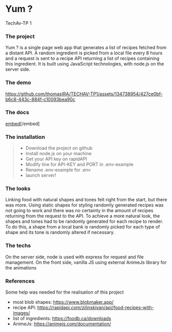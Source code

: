 # Yum ?
TechAv-TP 1

### The project
Yum ? is a single page web app that generates a list of recipes fetched from a distant API. A random ingredient is picked from a local file every 8 hours and a request is sent to a recipe API returning a list of recipes containing this ingredient. It is built using JavaScript technologies, with node.js on the server side.

### The demo
https://github.com/thomasIRA/TECHAV-TP1/assets/134738954/427ce0bf-b6c8-443c-884f-c10093bea90c

### The docs
[embed](https://github.com/thomasIRA/TECHAV-TP1/files/13547521/yum.pdf)[/embed]

### The installation
> - Download the project on github
> - Install node.js on your machine
> - Get your API key on rapidAPI
> - Modify line for API-KEY and PORT in .env-example
> - Rename .env-example for .env
> - launch server! 

### The looks
Linking food with natural shapes and tones felt right from the start, but there was more. Using static shapes for styling randomly generated recipes was not going to work and there was no certainty in the amount of recipes returning from the request to the API. To achieve a more natural look, the shapes and tones had to be randomly generated for each recipe to render. To do this, a shape from a local bank is randomly picked for each type of shape and its tone is randomly altered if necessary.

### The techs
On the server side, node is used with express for request and file management. On the front side, vanilla JS using external AnimeJs library for the animations

### References
Some help was needed for the realisation of this project

- most blob shapes: https://www.blobmaker.app/
- recipe API: https://rapidapi.com/zilinskivan/api/food-recipes-with-images/
- list of ingredients: https://foodb.ca/downloads
- AnimeJs: https://animejs.com/documentation/
